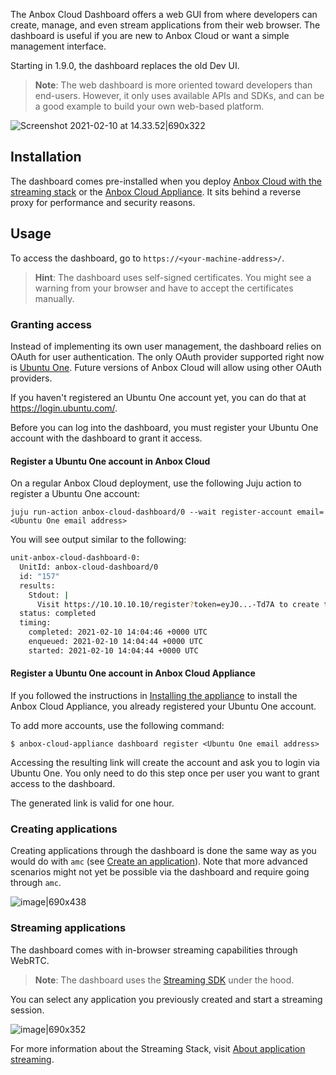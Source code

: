 The Anbox Cloud Dashboard offers a web GUI from where developers can create, manage, and even stream applications from their web browser.
The dashboard is useful if you are new to Anbox Cloud or want a simple management interface.

Starting in 1.9.0, the dashboard replaces the old Dev UI.

> **Note**: The web dashboard is more oriented toward developers than end-users. However, it only uses available APIs and SDKs, and can be a good example to build your own web-based platform.

![Screenshot 2021-02-10 at 14.33.52|690x322](upload://azCr6HYSx9mJZ82K2CPdTb3IS34.png)

## Installation

The dashboard comes pre-installed when you deploy [Anbox Cloud with the streaming stack](https://discourse.ubuntu.com/t/install-anbox-cloud/17744) or the [Anbox Cloud Appliance](https://discourse.ubuntu.com/t/install-appliance/22681). It sits behind a reverse proxy for performance and security reasons.

## Usage

To access the dashboard, go to `https://<your-machine-address>/`.

> **Hint**: The dashboard uses self-signed certificates. You might see a warning from your browser and have to accept the certificates manually.

### Granting access

Instead of implementing its own user management, the dashboard relies on OAuth for user authentication. The only OAuth provider supported right now is [Ubuntu One](https://login.ubuntu.com/). Future versions of Anbox Cloud will allow using other OAuth providers.

If you haven't registered an Ubuntu One account yet, you can do that at https://login.ubuntu.com/.

Before you can log into the dashboard, you must register your Ubuntu One account with the dashboard to grant it access.

#### Register a Ubuntu One account in Anbox Cloud

On a regular Anbox Cloud deployment, use the following Juju action to register a Ubuntu One account:

    juju run-action anbox-cloud-dashboard/0 --wait register-account email=<Ubuntu One email address>

You will see output similar to the following:

```sh
unit-anbox-cloud-dashboard-0:
  UnitId: anbox-cloud-dashboard/0
  id: "157"
  results:
    Stdout: |
      Visit https://10.10.10.10/register?token=eyJ0...-Td7A to create the new user
  status: completed
  timing:
    completed: 2021-02-10 14:04:46 +0000 UTC
    enqueued: 2021-02-10 14:04:44 +0000 UTC
    started: 2021-02-10 14:04:44 +0000 UTC
```

#### Register a Ubuntu One account in Anbox Cloud Appliance

If you followed the instructions in [Installing the appliance](https://discourse.ubuntu.com/t/install-appliance/22681) to install the Anbox Cloud Appliance, you already registered your Ubuntu One account.

To add more accounts, use the following command:

    $ anbox-cloud-appliance dashboard register <Ubuntu One email address>

Accessing the resulting link will create the account and ask you to login via Ubuntu One. You only need to do this step once per user you want to grant access to the dashboard.

The generated link is valid for one hour.

### Creating applications

Creating applications through the dashboard is done the same way as you would do with `amc` (see [Create an application](https://discourse.ubuntu.com/t/create-an-application/24198)).
Note that more advanced scenarios might not yet be possible via the dashboard and require going through `amc`.

![image|690x438](upload://9fPqr5DXciTsKy8bw90FzBxguZH.png)

### Streaming applications

The dashboard comes with in-browser streaming capabilities through WebRTC.

> **Note**: The dashboard uses the [Streaming SDK](https://discourse.ubuntu.com/t/anbox-cloud-sdks/17844#streaming-sdk) under the hood.

You can select any application you previously created and start a streaming session.

![image|690x352](upload://l2azfsITC0bCjN9D0Xe2IRIEQOI.png)

For more information about the Streaming Stack, visit [About application streaming](https://discourse.ubuntu.com/t/streaming-android-applications/17769).

